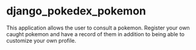 # django_pokedex_pokemon
This application allows the user to consult a pokemon. Register your own caught pokemon and have a record of them in addition to being able to customize your own profile.
